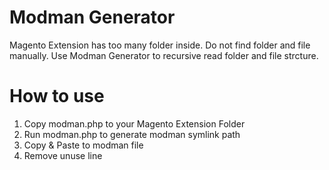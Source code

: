 # Modman Generator
Magento Extension has too many folder inside. Do not find folder and file manually. Use Modman Generator to recursive read folder and file strcture.

# How to use
1. Copy modman.php to your Magento Extension Folder
2. Run modman.php to generate modman symlink path
3. Copy & Paste to modman file
4. Remove unuse line
